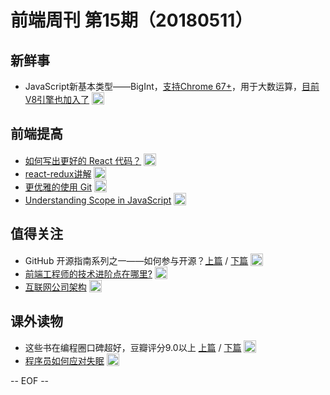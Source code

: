 # 前端周刊 第15期（20180511）

## 新鲜事
- JavaScript新基本类型——BigInt，[支持Chrome 67+](https://developers.google.com/web/updates/2018/05/bigint?utm_source=mife&utm_medium=article&utm_campaign=mifeweekly&utm_term=news)，用于大数运算，[目前V8引擎也加入了](https://v8project.blogspot.jp/2018/05/bigint.html?utm_source=ESnextNews.com&utm_medium=Weekly+Newsletter&utm_campaign=2018-05-08&utm_source=mife&utm_medium=article&utm_campaign=mifeweekly&utm_term=news) <img valign="text-bottom" width="auto" height="20" src="./assets/news.svg" />

## 前端提高
- [如何写出更好的 React 代码？](https://juejin.im/post/5ae975d26fb9a07aa92588b7?utm_source=mife&utm_medium=article&utm_campaign=mifeweekly&utm_term=tutorial) <img valign="text-bottom" width="auto" height="20" src="./assets/tutorial.svg" />
- [react-redux讲解](https://juejin.im/post/5af00705f265da0ba60fb844?utm_source=mife&utm_medium=article&utm_campaign=mifeweekly&utm_term=tutorial) <img valign="text-bottom" width="auto" height="20" src="./assets/tutorial.svg" />
- [更优雅的使用 Git](https://juejin.im/post/5af152c1518825673e359539?utm_source=mife&utm_medium=article&utm_campaign=mifeweekly&utm_term=tutorial) <img valign="text-bottom" width="auto" height="20" src="./assets/tutorial.svg" />
- [Understanding Scope in JavaScript](https://scotch.io/tutorials/understanding-scope-in-javascript?utm_source=mife&utm_medium=article&utm_campaign=mifeweekly&utm_term=tutorial) <img valign="text-bottom" width="auto" height="20" src="./assets/tutorial.svg" />

## 值得关注

- GitHub 开源指南系列之一——如何参与开源？[上篇](https://mp.weixin.qq.com/s/2iyZlUZQ7RTNXGJoE-0Gqg?utm_source=mife&utm_medium=article&utm_campaign=mifeweekly&utm_term=tutorial) / [下篇](https://mp.weixin.qq.com/s/IF4TRYCVhFEtV_1CDv8_3w?utm_source=mife&utm_medium=article&utm_campaign=mifeweekly&utm_term=tutorial) <img valign="text-bottom" width="auto" height="20" src="./assets/tutorial.svg" />
- [前端工程师的技术进阶点在哪里?](https://mp.weixin.qq.com/s/-CLEXb_-xkm43dqKSJbFCQ?utm_source=mife&utm_medium=article&utm_campaign=mifeweekly&utm_term=opinion) <img valign="text-bottom" width="auto" height="20" src="./assets/opinion.svg" />
- [互联网公司架构](https://github.com/davideuler/architecture.of.internet-product?utm_source=mife&utm_medium=article&utm_campaign=mifeweekly&utm_term=github) <img valign="text-bottom" width="auto" height="20" src="./assets/github.svg" />

## 课外读物
- 这些书在编程圈口碑超好，豆瓣评分9.0以上 [上篇](https://mp.weixin.qq.com/s/aXQNK5UUh27LRbvel0brfg?utm_source=mife&utm_medium=article&utm_campaign=mifeweekly&utm_term=book) / [下篇](https://mp.weixin.qq.com/s/298e4UXPR7PO1jux2gJsQA?utm_source=mife&utm_medium=article&utm_campaign=mifeweekly&utm_term=book) <img valign="text-bottom" width="auto" height="20" src="./assets/book.svg" />
- [程序员如何应对失眠](https://zhuanlan.zhihu.com/p/36541570?utm_source=mife&utm_medium=article&utm_campaign=mifeweekly&utm_term=tips) <img valign="text-bottom" width="auto" height="20" src="./assets/tips.svg" />

-- EOF --